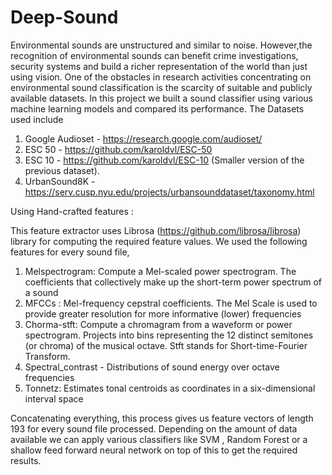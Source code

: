 # Deep-Sound

Environmental sounds are unstructured and similar to noise. However,the recognition of environmental sounds can benefit crime investigations, security systems and build a richer representation of the world than just using vision. One of the obstacles in research activities concentrating on environmental sound classification is the scarcity of suitable and publicly available datasets. In this project we built a sound classifier using various machine learning models and compared its performance. The Datasets used include

1. Google Audioset - https://research.google.com/audioset/
2. ESC 50 - https://github.com/karoldvl/ESC-50
3. ESC 10 - https://github.com/karoldvl/ESC-10 (Smaller version of the previous dataset).
4. UrbanSound8K - https://serv.cusp.nyu.edu/projects/urbansounddataset/taxonomy.html

Using Hand-crafted features : 

This feature extractor uses Librosa (https://github.com/librosa/librosa) library for computing the required feature values.
We used the following features for every sound file,

1. Melspectrogram: Compute a Mel-scaled power spectrogram. The coefficients that collectively make up the short-term power spectrum of a sound 
2. MFCCs : Mel-frequency cepstral coefficients. The Mel Scale is used to provide greater resolution for more
informative (lower) frequencies
3. Chorma-stft: Compute a chromagram from a waveform or power spectrogram. Projects into bins representing the 12 distinct
semitones (or chroma) of the musical octave. Stft stands for Short-time-Fourier Transform.
4. Spectral_contrast -  Distributions of sound energy over octave frequencies  
5. Tonnetz: Estimates tonal centroids as coordinates in a six-dimensional interval space

Concatenating everything, this process gives us feature vectors of length 193 for every sound file processed. Depending on the amount of data available we can apply various classifiers like SVM , Random Forest or a shallow feed forward neural network on top of this to get the required results.

